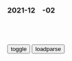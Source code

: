 ### 2021-12　-02

```note
```

<table id="tbc" style="white-space:pre-wrap">
</table>
<button onclick="toggleb()">toggle</button>
<button onclick="loadparse()">loadparse</button>
<br>
<!-- 🌸<br>🍅-　-🍑<hr>🍀 -->
<pre>
<textarea rows="30" cols="100" style="display: none" id="tar">

<font size="2"><b>
纪晓岚：皇上路边摊打瞌睡，恰好撞见外地总兵私自进京，有好戏了,影视,宫廷片,好看视频</b></font><br>
https://haokan.baidu.com/v?vid=7157533339693629630&sfrom=baidu-feed

我现在看到钱，就像看到砍头的刀子一样。

也不多这一把刀子，爷我还就留下了，反正早晚我得让乱刀砍死。

<font size="1" style="color:#DCDCDC"><b>2021/12/3 下午2:40:45</b></font><br>

<font size="2"><b>
一九四二：这电影真敢拍，g场里的水太深，把持不住啊,影视,战争片,好看视频</b></font><br>
https://haokan.baidu.com/v?vid=7821514603435172442&sfrom=baidu-feed

z席，如果我们要卸甲归田，那说不定现在真成了灾m了。

<font size="1" style="color:#DCDCDC"><b>2021/12/3 下午2:26:05</b></font><br>

<font size="2"><b>
炼金术：将军忍得好辛苦，一刀就砍了雷文，这个姿势简直太帅了,动漫,日本动漫,好看视频</b></font><br>
https://haokan.baidu.com/v?vid=5705391412411988282&sfrom=baidu-feed

弱者成为gj的基石，强者在上面尽享繁荣。a龖龖龖

听说从建g就开始了，如今在我这代即将完成。

衰老还真是可怕呢。
想当年你曾是个忠心为g，年轻气盛的j人。a龖龖囗

我不用什么新的交椅，只须你挪开坐烂的屁股，把椅子让出来便是。老不死的。a龖龖龖

长生不老，就在眼前啊。a龖囗囗

<font size="1" style="color:#DCDCDC"><b>2021/12/3 下午2:11:25</b></font><br>

<font size="2"><b>
男子为好拔鹅毛给鹅灌白酒，结果鹅喝多了，随后一幕引人爆笑,社会,奇闻轶事,好看视频</b></font><br>
https://haokan.baidu.com/v?vid=11644795202704090214&sfrom=baidu-feed

<font size="1" style="color:#DCDCDC"><b>2021/12/3 下午2:07:10</b></font><br>

<font size="2"><b>
下次来姨妈的时候，假如老公让你喝白开水，你就把这个视频发给他,三农,农民生活,好看视频</b></font><br>
https://haokan.baidu.com/v?vid=10941827794136140026&sfrom=baidu-feed

https://f7.baidu.com/it/u=3756454389,3706035663&fm=222&app=108&f=JPEG@s_0,w_660,h_370,q_80&.jpg
https://f7.baidu.com/it/u=1201880601,4062726405&fm=222&app=108&f=JPEG@s_0,w_660,h_370,q_80&.jpg

<font size="1" style="color:#DCDCDC"><b>2021/12/3 下午1:44:26</b></font><br>

<font size="2"><b>
张召z又说中了？几乎掏空g库造2艘6.5万吨航母，如今沦为累赘</b></font><br>
https://baijiahao.baidu.com/s?id=1711741423734045278&wfr=spider&for=pc

<font size="1" style="color:#DCDCDC"><b>2021/12/3 下午1:35:26</b></font><br>

<font size="2"><b>
倾家荡产造出两艘航母，如今停在港口沦为累赘</b></font><br>
https://baijiahao.baidu.com/s?id=1712237564303420814&wfr=spider&for=pc

很多gj都想效仿美国的航母之路，渴望自己gj也能造出很多航母，成为世界上首屈一指的海军强g。
要想自己研制出航母，付出的代价是巨大的。航母
人称“海上吞金兽”。
这就是个烧钱的机器。

<font size="1" style="color:#DCDCDC"><b>2021/12/3 下午1:34:19</b></font><br>

<font size="2"><b>
自然界有哪些动物喜欢闪闪发光的东西？ - 知乎</b></font><br>
https://www.zhihu.com/question/267649814/answer/330042030

https://pic2.zhimg.com/v2-a482a53e593cdc2d14a1ff337b7ebd7c_r.jpg
https://files.slack.com/files-pri/TTRNZSUNM-F02Q3B7TJTA/haokan_player_00_05.png

<font size="1" style="color:#DCDCDC"><b>2021/12/3 下午1:30:12</b></font><br>

<font size="2"><b>
那年那兔：靠山山倒，靠人人走，还是要靠自己呀！,动漫,g产动漫,好看视频</b></font><br>
https://haokan.baidu.com/v?vid=14001186014730873406&sfrom=baidu-feed

亲们，等我，我会回来的。

<font size="1" style="color:#DCDCDC"><b>2021/12/3 上午11:12:30</b></font><br>

<font size="2"><b>
那年那兔：兔子来了，欧巴太开心了,动漫,g产动漫,好看视频</b></font><br>
https://haokan.baidu.com/v?vid=7108423157443903509&sfrom=baidu-feed

那怎么打啊，过来送人头吗。

<font size="1" style="color:#DCDCDC"><b>2021/12/6 下午3:07:46</b></font><br>

<font size="2"><b>
有哪些著名的立 flag 的梗？ - 知乎</b></font><br>
https://www.zhihu.com/question/37059032/answer/196668315

我会活着回来的

<font size="1" style="color:#DCDCDC"><b>2021/12/3 上午11:16:01</b></font><br>

<font size="2"><b>
那年那兔那些事儿：兔子打仗归来，坐在地上发呆，戴着军功章回忆,动漫,g产动漫,好看视频</b></font><br>
https://haokan.baidu.com/v?vid=7340761716077206698&sfrom=baidu-feed

m梦7qYu0
志愿j的灵魂！

<font size="1" style="color:#DCDCDC"><b>2021/12/10 下午1:06:34</b></font><br>

<font size="2"><b>
神秘集装箱竟成为杀人武器，人类士兵被一举歼灭，场面惨不忍睹！,动漫,日本动漫,好看视频</b></font><br>
https://haokan.baidu.com/v?vid=11119651299825427173&sfrom=baidu-feed

战士们浴血奋战，侥幸逃出生天。不料最后竟被自己人反杀了。

<font size="1" style="color:#DCDCDC"><b>2021/12/2 下午10:25:38</b></font><br>

<font size="2"><b>
g产9.6，姜文一出手，这神片藏不住了</b></font><br>
https://m.thepaper.cn/baijiahao_15745729

黑人战俘有好多是文盲，想给家人写信却不识字，私房话也不好意思让翻译代笔。

看着别人收信又眼馋，最后崩溃大叫。

每次上山砍柴时，土耳其战俘会偷偷摘麻叶。

然后晒干了卖给美国战俘，换取美元。

一段时间后，志愿军们才意识到麻叶就相当于毒品，

美g战俘天天打篮球比赛。

而志愿军老输，心里就不服气。

甚至想叫g内最强的八一队来打，不能丢了zg人的脸。

但l导表示：

胜负不重要，战俘能和军官一起打球，z治意义已经很大了。

营外是炮火纷飞，尸横遍野。

而营内如避风港，温饱不愁。

美g战俘诺尔，
带着从志愿军那借来的相机，走哪拍哪儿。

拍好的照片，就偷偷发给美联社的同事。
https://imagepphcloud.thepaper.cn/pph/image/168/120/955.gif

美g战俘回g后，适逢麦卡锡主义盛行。

他们遣返回g后，不能立刻回家。

要先和外界隔绝起来，接受忠诚试验。

美g军方对这批美俘进行了严格的调查与监视，并要处分一部分进步分子。
https://imagepphcloud.thepaper.cn/pph/image/168/120/986.jpg

他们愤怒地丢掉了美军给的衣服，

就像《鬼子来了》后半段。

花屋小三郎死里逃生回到日本军营后，却被长官大扇耳光。

所有人都以为他已经光荣牺牲了。

如今他的幸存就是个错误，是帝国的耻辱。

<font size="1" style="color:#DCDCDC"><b>2021/12/15 下午8:58:04</b></font><br>

<font size="2"><b>
被俘的志愿j将领，归h后被开除j籍，逝世后家人发现感人秘密</b></font><br>
https://baijiahao.baidu.com/s?id=1713684789228575472&wfr=spider&for=pc

<font size="1" style="color:#DCDCDC"><b>2021/12/2 下午10:29:48</b></font><br>

<font size="2"><b>
y视评加拿大鹅双标：吃相太不体面！谁给了他如此傲慢的底气？</b></font><br>
https://baijiahao.baidu.com/s?id=1718014989865813225&wfr=spider&for=pc

<font size="1" style="color:#DCDCDC"><b>2021/12/2 下午3:13:24</b></font><br>

<font size="2"><b>
特斯拉傲慢回应：绝不妥协！新h社怒批： 谁给了你不妥协的底气！随后特斯拉股价大跌_腾讯新闻</b></font><br>
https://new.qq.com/omn/20210420/20210420A059X000.html

<font size="1" style="color:#DCDCDC"><b>2021/12/2 下午3:14:17</b></font><br>

<font size="2"><b>
谁给了滴d傲慢的底气？_网易订阅</b></font><br>
https://www.163.com/dy/article/DQ8CRBPR0514D39S.html

<font size="1" style="color:#DCDCDC"><b>2021/12/2 下午3:14:30</b></font><br>

<font size="2"><b>
mzd：恩来看穿gj把戏，竟在谈判桌上请吃花生，老蒋怒了,影视,战争片,好看视频</b></font><br>
https://haokan.baidu.com/v?vid=2600883422073964225&sfrom=baidu-feed

你太自以为是了。

<font size="1" style="color:#DCDCDC"><b>2021/12/2 下午2:56:49</b></font><br>

<font size="2"><b>
今天才知道！单身狗、黑马竟都是外来语？听完秒懂了｜其有词理,情感,人生导师,好看视频</b></font><br>
https://haokan.baidu.com/v?vid=15165730572563298859&sfrom=baidu-feed

<font size="1" style="color:#DCDCDC"><b>2021/12/2 下午2:44:33</b></font><br>

<font size="2"><b>
雍正王朝：雍正最后请年羹尧吃饭，句句试探字字杀意，可他却不知,影视,历史片,好看视频</b></font><br>
https://haokan.baidu.com/v?vid=2556355914272977232&sfrom=baidu-feed

y紫杉4E
雍正派孙家诚去年羹尧帐下，纯粹是驱羊饲虎，割股喂鹰。为得就是牺牲一大清g孙家诚引起众怒为除掉年羹尧做足功课打下坚实基础，所谓的欲要你亡，必让你狂。孙家诚的结局雍正洞若观火，一目了然。

<font size="1" style="color:#DCDCDC"><b>2021/12/2 下午2:40:59</b></font><br>

<font size="2"><b>
吉野家被曝使用发臭食材！涉事门店停业整顿，多地突击检查</b></font><br>
https://baijiahao.baidu.com/s?id=1717963890163909078&wfr=spider&for=pc

<font size="1" style="color:#DCDCDC"><b>2021/12/2 上午10:55:24</b></font><br>

<font size="2"><b>
安倍发涉台狂言：zg采取军事行动，等同经济自杀！z方严正交涉</b></font><br>
https://baijiahao.baidu.com/s?id=1717998550015070253&wfr=spider&for=pc

<font size="1" style="color:#DCDCDC"><b>2021/12/2 上午10:53:18</b></font><br>

<font size="2"><b>
可能心知肚明却一直隐瞒，日本z府被指帮神钢隐瞒造假</b></font><br>
https://baijiahao.baidu.com/s?id=1581635396978013628&wfr=spider&for=pc

安倍称，当时他输错了钢管尺寸数，造出一大批长度过短的钢管，“本以为会被辞退，最后却没什么大事儿”。

<font size="1" style="color:#DCDCDC"><b>2021/12/2 上午11:01:37</b></font><br>

<font size="2"><b>
吉野家败退，一碗牛肉饭满足不了孤独的美食家_日元</b></font><br>
https://www.sohu.com/a/412707676_120119540

吉野家控股集团（Yoshinoya Holding Group）董事长安倍树人

<font size="1" style="color:#DCDCDC"><b>2021/12/2 上午10:52:02</b></font><br>

<font size="2"><b>
证监会也坐不住了！追问慕s床垫与神秘洋老头的关系</b></font><br>
https://mbd.baidu.com/newspage/data/landingsuper?context=%7B%22nid%22%3A%22news_9527636999115684368%22%7D&n_type=-1&p_from=-1

所到之处皆是老头

现代意义上的床垫发明于1920年，慕s没有道理在同治年间，就把一战后的东西做出来吧……这脸打的，也忒没文化了。

过去这么些年，慕s也不纠结于给自己上洋妆了。在IPO资料上，慕思大大方方说明了：自己就是一个在东莞建立的g货牌子。

　　归根结底，这个洋老头就是我们常见的“白猴子表演”：g内的企业，常常会招募长着金发碧眼的歪果仁，来扮演成各式各样的角色，比如平面广告上的国外专家、楼盘开业的外国合作方代表，时尚派对里的欧洲名流，以此来提升自己的国际气质。

　　听起来很滑稽，但不得不承认，这是我们几乎每天都能看见的景象。

<font size="1" style="color:#DCDCDC"><b>2021/12/2 上午10:46:32</b></font><br>

</textarea>
</pre>
<!-- 🍀<br>🍑-　-🍅<hr>🌸 -->

```tip
```

<script src="https://cdn.jsdelivr.net/npm/jquery@3.5.1/dist/jquery.min.js"></script>

<link rel="stylesheet" href="https://cdn.jsdelivr.net/gh/fancyapps/fancybox@3.5.7/dist/jquery.fancybox.min.css" />
<script src="https://cdn.jsdelivr.net/gh/fancyapps/fancybox@3.5.7/dist/jquery.fancybox.min.js"></script>

<script type="text/javascript">

var __urlRegex = /(\b(https?|ftp|file):\/\/[-A-Z0-9+&@#\/%?=~_|!:,.;]*[-A-Z0-9+&@#\/%=~_|])/ig;
var __imgRegex = /\.(?:jpe?g|gif|png)$/i;

loadparse();

function parseURL($string){

    var exp = __urlRegex;
    return $string.replace(exp,function(match){
            __imgRegex.lastIndex=0;
            if(__imgRegex.test(match)){
                return '<a data-fancybox="gallery" href="' + match.replace("/p=700", "")
                 + '"><img src="' + match.replace("/p=700", "/p=160x200")+'" width="64"></a>';
            }
            else{
                return '<a href="' + match + '" target="_blank">' + match + '</a>';
            }
        }
    );
}

function loadparse() {
  tbc.innerHTML = parseURL(tar.value);
}

function toggleb() {
  var x = document.getElementById("tar");
  if (x.style.display === "none") {
    x.style.display = "";
  } else {
    x.style.display = "none";
  }
}

</script>
